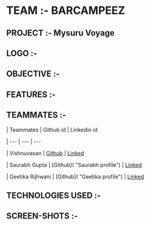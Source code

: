 # TEAM :- BARCAMPEEZ
## PROJECT :- Mysuru Voyage
## LOGO :-

## OBJECTIVE :-

## FEATURES :-

## TEAMMATES :-
| Teammates | Github id | Linkedin id 

| --- | --- | ---

| Vishnuvasan | [Github](https://github.com/Cipher-unhsiV "Vishnu profile") | [Linked](https://www.linkedin.com/in/vishnuvasan-srinivasan-0b2012194/ "Vishnu")

| Saurabh Gupta | [Github]( "Saurabh profile") | [Linked]( "Saurabh")

| Geetika Rijhwani | [Github]( "Geetika profile") | [Linked]( "Geetika")





## TECHNOLOGIES USED :-

## SCREEN-SHOTS :-

